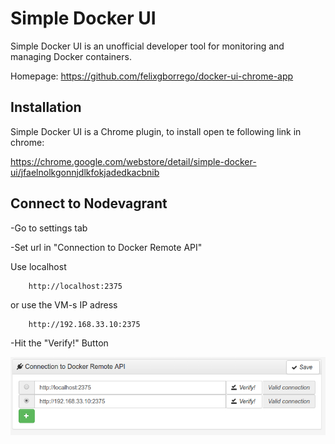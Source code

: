 # Simple Docker UI

Simple Docker UI is an unofficial developer tool for monitoring and managing Docker containers.

Homepage: https://github.com/felixgborrego/docker-ui-chrome-app

## Installation

Simple Docker UI is a Chrome plugin, to install open te following link in chrome:

https://chrome.google.com/webstore/detail/simple-docker-ui/jfaelnolkgonnjdlkfokjadedkacbnib

## Connect to Nodevagrant

-Go to settings tab

-Set url in "Connection to Docker Remote API"

Use localhost

        http://localhost:2375

or use the VM-s IP adress

        http://192.168.33.10:2375

-Hit the "Verify!" Button

![Connection panel](imgs/simple_docker_ui.png)

